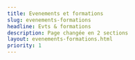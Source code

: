 ```yaml
---
title: Evenements et formations
slug: evenements-formations
headline: Evts & formations
description: Page changée en 2 sections
layout: evenements-formations.html
priority: 1
---
```

